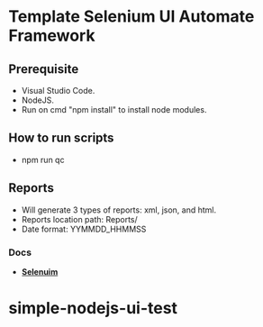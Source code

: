 # Template Selenium UI Automate Framework

## Prerequisite

- Visual Studio Code.
- NodeJS.
- Run on cmd "npm install" to install node modules.

## How to run scripts

- npm run qc

## Reports

- Will generate 3 types of reports: xml, json, and html.
- Reports location path: Reports/
- Date format: YYMMDD_HHMMSS

### Docs

- **[Selenuim](https://www.selenium.dev/documentation/)**
# simple-nodejs-ui-test
